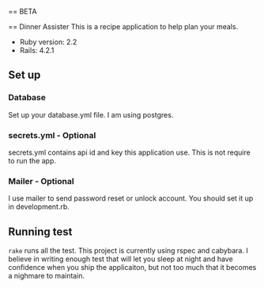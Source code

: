 == BETA

== Dinner Assister
This is a recipe application to help plan your meals. 


* Ruby version: 2.2
* Rails: 4.2.1

## Set up
### Database
Set up your database.yml file. I am using postgres.


### secrets.yml - Optional
secrets.yml contains api id and key this application use. This is not require to run the app. 


### Mailer - Optional
I use mailer to send password reset or unlock account. You should set it up in development.rb.

## Running test
`rake` runs all the test.
This project is currently using rspec and cabybara. I believe in writing enough test that will let you sleep at night and have confidence when you ship the applicaiton, but not too much that it becomes a nighmare to maintain.